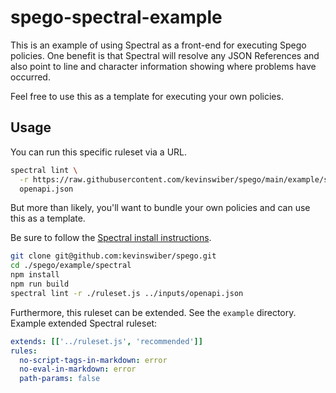 # spego-spectral-example

This is an example of using Spectral as a front-end for executing Spego policies. One benefit is that Spectral will resolve any JSON References and also point to line and character information showing where problems have occurred.

Feel free to use this as a template for executing your own policies.

## Usage

You can run this specific ruleset via a URL.

```sh
spectral lint \
  -r https://raw.githubusercontent.com/kevinswiber/spego/main/example/spectral/ruleset.js \
  openapi.json
```

But more than likely, you'll want to bundle your own policies and can use this as a template.

Be sure to follow the [Spectral install instructions](https://meta.stoplight.io/docs/spectral/b8391e051b7d8-installation).

```sh
git clone git@github.com:kevinswiber/spego.git
cd ./spego/example/spectral
npm install
npm run build
spectral lint -r ./ruleset.js ../inputs/openapi.json
```

Furthermore, this ruleset can be extended. See the `example` directory. Example extended Spectral ruleset:

```yaml
extends: [['../ruleset.js', 'recommended']]
rules:
  no-script-tags-in-markdown: error
  no-eval-in-markdown: error
  path-params: false
```
